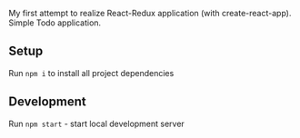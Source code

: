 My first attempt to realize React-Redux application (with create-react-app). Simple Todo application.

## Setup

Run `npm i` to install all project dependencies

## Development

Run `npm start` - start local development server 
